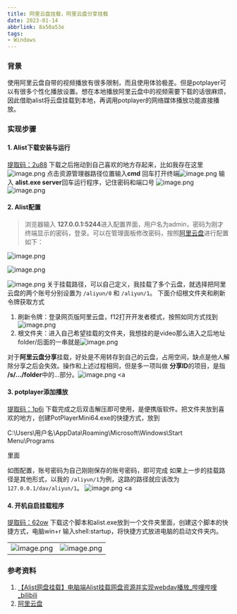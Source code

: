 ```yaml
---
title: 阿里云盘挂载，阿里云盘分享挂载
date: 2023-01-14
abbrlink: 8a50a53e
tags:
- Windows
---
```


### 背景

使用阿里云盘自带的视频播放有很多限制，而且使用体验极差。但是potplayer可以有很多个性化播放设置。想在本地播放阿里云盘中的视频需要下载的话很麻烦，因此借助alist将云盘挂载到本地，再调用potplayer的网络媒体播放功能直接播放。<!--more-->

### 实现步骤

#### 1. Alist下载安装与运行

[提取码：2u88](https://www.aliyundrive.com/s/dLPP5VxLpTN)
下载之后拖动到自己喜欢的地方存起来，比如我存在这里![image.png](阿里云盘挂载，阿里云盘分享挂载/1669126525017-bfd0e2ba-2690-4e04-9e29-2d5cd0629417.png)
点击资源管理器路径位置输入**cmd** 回车打开终端![image.png](阿里云盘挂载，阿里云盘分享挂载/1669126613593-fc58aa01-899e-4494-a269-de481124dc7b.png)
输入 **alist.exe server**回车运行程序，记住密码和端口号
![image.png](阿里云盘挂载，阿里云盘分享挂载/1669127021698-3ca3f011-30e4-42fe-abb1-f10e1f94fc9a.png)
![image.png](阿里云盘挂载，阿里云盘分享挂载/1669127184558-c2bf4613-726e-472e-86fd-50f9100375fa.png) 

#### 2. Alist配置

> 浏览器输入 **127.0.0.1:5244**进入配置界面，用户名为admin，密码为刚才终端显示的密码，登录。可以在管理面板修改密码，按照[阿里云盘](https://alist.nn.ci/zh/guide/drivers/aliyundrive.html)进行配置如下：

![image.png](阿里云盘挂载，阿里云盘分享挂载/1669127322313-8547d87a-8e0d-49de-b2ff-256044e3a30b.png)



![image.png](阿里云盘挂载，阿里云盘分享挂载/74Y0GDM82GS0U`~YO{AN@PL.png)



![image.png](阿里云盘挂载，阿里云盘分享挂载/1669127464975-49097534-0d31-4d8e-a76f-edabafc69265.png)
关于挂载路径，可以自己定义，我挂载了多个云盘，就选择把阿里云盘的两个账号分别设置为 `/aliyun/0` 和 `/aliyun/1`。
下面介绍根文件夹和刷新令牌获取方式

1. 刷新令牌：登录网页版阿里云盘，f12打开开发者模式，按照如同方式找到![image.png](阿里云盘挂载，阿里云盘分享挂载/1669127630965-f710852f-8fdd-4c7e-8f74-757d8539b159.png)
2. 根文件夹：进入自己希望挂载的文件夹，我想挂的是video那么进入之后地址folder/后面的一串就是![image.png](阿里云盘挂载，阿里云盘分享挂载/1669127746223-23ed4264-28fe-4269-94ba-e23f0d0cde04.png)

对于**阿里云盘分享**挂载，好处是不用转存到自己的云盘，占用空间，缺点是他人解除分享之后会失效。操作和上述过程相同，但是多一项叫做 **分享ID**的项目，是指 **/s/.../folder**中的...部分。![image.png](阿里云盘挂载，阿里云盘分享挂载/1670221734303-a90c8785-714d-4dde-9224-52ca3d2092a1.png) <a 

#### 3. potplayer添加播放

[提取码：1p6i](https://www.aliyundrive.com/s/motNMUBjym6) 下载完成之后双击解压即可使用，是便携版软件。把文件夹放到喜欢的地方，创建PotPlayerMini64.exe的快捷方式，放到

C:\Users\用户名\AppData\Roaming\Microsoft\Windows\Start Menu\Programs 

里面

如图配置，账号密码为自己刚刚保存的账号密码，即可完成
如果上一步的挂载路径是其他形式，以我的 `/aliyun/1`为例，这路的路径就应该改为 `127.0.0.1/dav/aliyun/1`。
![image.png](阿里云盘挂载，阿里云盘分享挂载/1669128432727-22a51cbf-ba3e-4007-9606-b192cee0fcac.png) <a 

#### 4. 开机自启挂载程序

[提取码：62ow](https://www.aliyundrive.com/s/GWGGZuckdpF) 下载这个脚本和alist.exe放到一个文件夹里面，创建这个脚本的快捷方式，电脑win+r 输入shell:startup，将快捷方式放进电脑的启动文件夹内。

|                                                              |                                                              |
| ------------------------------------------------------------ | ------------------------------------------------------------ |
| ![image.png](阿里云盘挂载，阿里云盘分享挂载/1669128184182-721eb4b6-99de-48a5-be06-5693c86da3b5.png) | ![image.png](阿里云盘挂载，阿里云盘分享挂载/1669128273845-ca25adf9-f455-414e-8668-966fe3710241.png) |

 

### 参考资料

1. [【Alist网盘挂载】电脑端Alist挂载网盘资源并实现webdav播放\_哔哩哔哩\_bilibili](https://www.bilibili.com/video/BV1vd4y117CV/?spm_id_from=333.999.0.0\&vd_source=bab75b3ccf1b5ff4356ab5c39c33eca7)
2. [阿里云盘](https://alist.nn.ci/zh/guide/drivers/aliyundrive.html)
